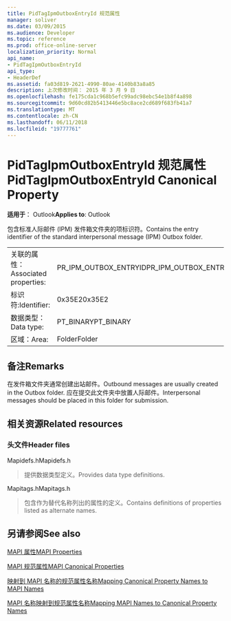 ```yaml
---
title: PidTagIpmOutboxEntryId 规范属性
manager: soliver
ms.date: 03/09/2015
ms.audience: Developer
ms.topic: reference
ms.prod: office-online-server
localization_priority: Normal
api_name:
- PidTagIpmOutboxEntryId
api_type:
- HeaderDef
ms.assetid: fa03d819-2621-4990-80ae-4140b83a8a85
description: 上次修改时间： 2015 年 3 月 9 日
ms.openlocfilehash: fe175cda1c968b5efc99adc98ebc54e1b8f4a898
ms.sourcegitcommit: 9d60cd82b5413446e5bc8ace2cd689f683fb41a7
ms.translationtype: MT
ms.contentlocale: zh-CN
ms.lasthandoff: 06/11/2018
ms.locfileid: "19777761"
---
```

# <a name="pidtagipmoutboxentryid-canonical-property"></a><span data-ttu-id="1d7f4-103">PidTagIpmOutboxEntryId 规范属性</span><span class="sxs-lookup"><span data-stu-id="1d7f4-103">PidTagIpmOutboxEntryId Canonical Property</span></span>

  
  
<span data-ttu-id="1d7f4-104">**适用于**： Outlook</span><span class="sxs-lookup"><span data-stu-id="1d7f4-104">**Applies to**: Outlook</span></span> 
  
<span data-ttu-id="1d7f4-105">包含标准人际邮件 (IPM) 发件箱文件夹的项标识符。</span><span class="sxs-lookup"><span data-stu-id="1d7f4-105">Contains the entry identifier of the standard interpersonal message (IPM) Outbox folder.</span></span> 
  
|||
|:-----|:-----|
|<span data-ttu-id="1d7f4-106">关联的属性：</span><span class="sxs-lookup"><span data-stu-id="1d7f4-106">Associated properties:</span></span>  <br/> |<span data-ttu-id="1d7f4-107">PR_IPM_OUTBOX_ENTRYID</span><span class="sxs-lookup"><span data-stu-id="1d7f4-107">PR_IPM_OUTBOX_ENTRYID</span></span>  <br/> |
|<span data-ttu-id="1d7f4-108">标识符:</span><span class="sxs-lookup"><span data-stu-id="1d7f4-108">Identifier:</span></span>  <br/> |<span data-ttu-id="1d7f4-109">0x35E2</span><span class="sxs-lookup"><span data-stu-id="1d7f4-109">0x35E2</span></span>  <br/> |
|<span data-ttu-id="1d7f4-110">数据类型：</span><span class="sxs-lookup"><span data-stu-id="1d7f4-110">Data type:</span></span>  <br/> |<span data-ttu-id="1d7f4-111">PT_BINARY</span><span class="sxs-lookup"><span data-stu-id="1d7f4-111">PT_BINARY</span></span>  <br/> |
|<span data-ttu-id="1d7f4-112">区域：</span><span class="sxs-lookup"><span data-stu-id="1d7f4-112">Area:</span></span>  <br/> |<span data-ttu-id="1d7f4-113">Folder</span><span class="sxs-lookup"><span data-stu-id="1d7f4-113">Folder</span></span>  <br/> |
   
## <a name="remarks"></a><span data-ttu-id="1d7f4-114">备注</span><span class="sxs-lookup"><span data-stu-id="1d7f4-114">Remarks</span></span>

<span data-ttu-id="1d7f4-115">在发件箱文件夹通常创建出站邮件。</span><span class="sxs-lookup"><span data-stu-id="1d7f4-115">Outbound messages are usually created in the Outbox folder.</span></span> <span data-ttu-id="1d7f4-116">应在提交此文件夹中放置人际邮件。</span><span class="sxs-lookup"><span data-stu-id="1d7f4-116">Interpersonal messages should be placed in this folder for submission.</span></span> 
  
## <a name="related-resources"></a><span data-ttu-id="1d7f4-117">相关资源</span><span class="sxs-lookup"><span data-stu-id="1d7f4-117">Related resources</span></span>

### <a name="header-files"></a><span data-ttu-id="1d7f4-118">头文件</span><span class="sxs-lookup"><span data-stu-id="1d7f4-118">Header files</span></span>

<span data-ttu-id="1d7f4-119">Mapidefs.h</span><span class="sxs-lookup"><span data-stu-id="1d7f4-119">Mapidefs.h</span></span>
  
> <span data-ttu-id="1d7f4-120">提供数据类型定义。</span><span class="sxs-lookup"><span data-stu-id="1d7f4-120">Provides data type definitions.</span></span>
    
<span data-ttu-id="1d7f4-121">Mapitags.h</span><span class="sxs-lookup"><span data-stu-id="1d7f4-121">Mapitags.h</span></span>
  
> <span data-ttu-id="1d7f4-122">包含作为替代名称列出的属性的定义。</span><span class="sxs-lookup"><span data-stu-id="1d7f4-122">Contains definitions of properties listed as alternate names.</span></span>
    
## <a name="see-also"></a><span data-ttu-id="1d7f4-123">另请参阅</span><span class="sxs-lookup"><span data-stu-id="1d7f4-123">See also</span></span>



[<span data-ttu-id="1d7f4-124">MAPI 属性</span><span class="sxs-lookup"><span data-stu-id="1d7f4-124">MAPI Properties</span></span>](mapi-properties.md)
  
[<span data-ttu-id="1d7f4-125">MAPI 规范属性</span><span class="sxs-lookup"><span data-stu-id="1d7f4-125">MAPI Canonical Properties</span></span>](mapi-canonical-properties.md)
  
[<span data-ttu-id="1d7f4-126">映射到 MAPI 名称的规范属性名称</span><span class="sxs-lookup"><span data-stu-id="1d7f4-126">Mapping Canonical Property Names to MAPI Names</span></span>](mapping-canonical-property-names-to-mapi-names.md)
  
[<span data-ttu-id="1d7f4-127">MAPI 名称映射到规范属性名称</span><span class="sxs-lookup"><span data-stu-id="1d7f4-127">Mapping MAPI Names to Canonical Property Names</span></span>](mapping-mapi-names-to-canonical-property-names.md)


